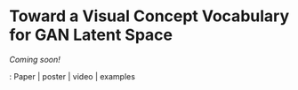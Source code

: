 # Toward a Visual Concept Vocabulary for GAN Latent Space

_Coming soon!_

: Paper | poster | video | examples  
